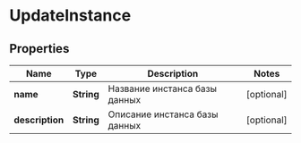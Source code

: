 

# UpdateInstance


## Properties

| Name | Type | Description | Notes |
|------------ | ------------- | ------------- | -------------|
|**name** | **String** | Название инстанса базы данных |  [optional] |
|**description** | **String** | Описание инстанса базы данных |  [optional] |



